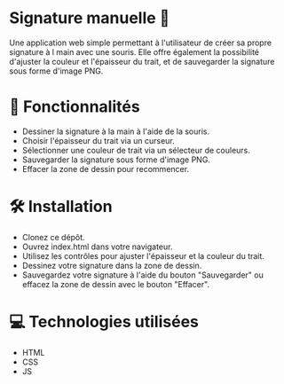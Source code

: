 # Signature manuelle 📝
Une application web simple permettant à l'utilisateur de créer sa propre signature à l main avec une souris. Elle offre également la possibilité d'ajuster la couleur et l'épaisseur du trait, et de sauvegarder la signature sous forme d'image PNG.

# 🚀 Fonctionnalités
- Dessiner la signature à la main à l'aide de la souris.
- Choisir l'épaisseur du trait via un curseur.
- Sélectionner une couleur de trait via un sélecteur de couleurs.
- Sauvegarder la signature sous forme d'image PNG.
- Effacer la zone de dessin pour recommencer.

# 🛠 Installation
- Clonez ce dépôt.
- Ouvrez index.html dans votre navigateur.
- Utilisez les contrôles pour ajuster l'épaisseur et la couleur du trait.
- Dessinez votre signature dans la zone de dessin.
- Sauvegardez votre signature à l'aide du bouton "Sauvegarder" ou effacez la zone de dessin avec le bouton "Effacer".

# 💻 Technologies utilisées
- HTML
- CSS
- JS
